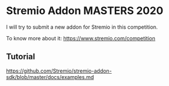 # Stremio Addon MASTERS 2020

I will try to submit a new addon for Stremio in this competition.

To know more about it: https://www.stremio.com/competition

## Tutorial

https://github.com/Stremio/stremio-addon-sdk/blob/master/docs/examples.md